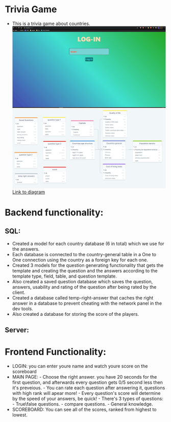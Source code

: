 # Trivia Game
* This is a trivia game about countries.
![gif](./readme-files/triviaGif.gif)
![diagram](./readme-files/diagram.png)
[Link to diagram](https://drawsql.app/yes-2/diagrams/trivia-task)

# Backend functionality:
## SQL:
- Created a model for each country database (6 in total) which we use for the answers.
- Each database is connected to the country-general table in a One to One connection using the country as a foreign key for each one.
- Created 3 models for the question generating functionality that gets the template and creating the question and the answers according to the
  template type, field, table, and question template.
- Also created a saved question database which saves the question, answers, usability and rating of the question after being rated by the client.
- Created a database called temp-right-answer that caches the right answer in a database to prevent cheating with the network panel in the dev tools.
- Also created a database for storing the score of the players.

## Server:


# Frontend Functionality:
* LOGIN: you can enter youre name and watch youre score on the scoreboard
* MAIN PAGE: - Choose the right answer. you have 20 seconds for the first question, and afterwards every question gets 0/5 second less then it's preveious.
             - You can rate each question after answering it, questions with high rank will apear more!
             - Every question's score will determine by the speed of your answers, be quick!
             - There's 3 types of questions:
                - True\false questions.
                - compare questions.
                - General knowledge.
* SCOREBOARD: You can see all of the scores, ranked from highest to lowest.
